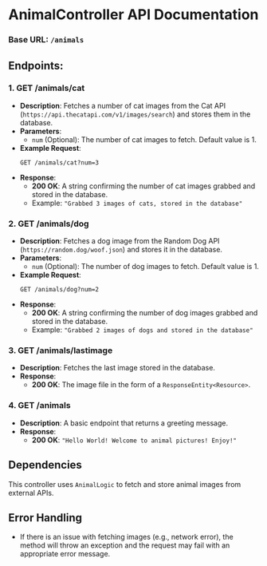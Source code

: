 

# AnimalController API Documentation

### Base URL: `/animals`

## Endpoints:

### 1. GET /animals/cat
- **Description**: Fetches a number of cat images from the Cat API (`https://api.thecatapi.com/v1/images/search`) and stores them in the database.
- **Parameters**:
  - `num` (Optional): The number of cat images to fetch. Default value is 1.
- **Example Request**: 
  ```http
  GET /animals/cat?num=3
  ```
- **Response**:
  - **200 OK**: A string confirming the number of cat images grabbed and stored in the database.
  - Example: `"Grabbed 3 images of cats, stored in the database"`

### 2. GET /animals/dog
- **Description**: Fetches a dog image from the Random Dog API (`https://random.dog/woof.json`) and stores it in the database.
- **Parameters**:
  - `num` (Optional): The number of dog images to fetch. Default value is 1.
- **Example Request**: 
  ```http
  GET /animals/dog?num=2
  ```
- **Response**:
  - **200 OK**: A string confirming the number of dog images grabbed and stored in the database.
  - Example: `"Grabbed 2 images of dogs and stored in the database"`

### 3. GET /animals/lastimage
- **Description**: Fetches the last image stored in the database.
- **Response**:
  - **200 OK**: The image file in the form of a `ResponseEntity<Resource>`.

### 4. GET /animals
- **Description**: A basic endpoint that returns a greeting message.
- **Response**:
  - **200 OK**: `"Hello World! Welcome to animal pictures! Enjoy!"`

## Dependencies
This controller uses `AnimalLogic` to fetch and store animal images from external APIs.

## Error Handling
- If there is an issue with fetching images (e.g., network error), the method will throw an exception and the request may fail with an appropriate error message.
